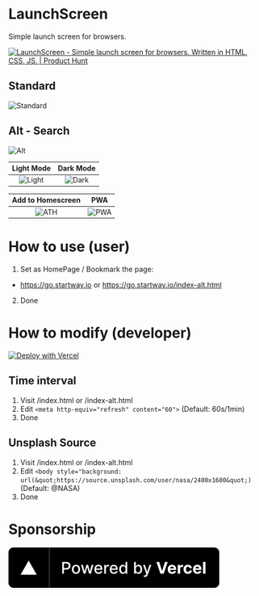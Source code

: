 # LaunchScreen
Simple launch screen for browsers.

<a href="https://www.producthunt.com/posts/launchscreen?utm_source=badge-featured&utm_medium=badge&utm_souce=badge-launchscreen" target="_blank"><img src="https://api.producthunt.com/widgets/embed-image/v1/featured.svg?post_id=285294&theme=light" alt="LaunchScreen - Simple launch screen for browsers. Written in HTML, CSS, JS. | Product Hunt" style="width: 250px; height: 54px;" width="250" height="54" /></a>

## Standard
![Standard](https://github.com/1998code/LaunchScreenJS/blob/main/CleanShot%202021-01-14%20at%2012.50.47@2x.png?raw=true)

## Alt - Search
![Alt](https://github.com/1998code/LaunchScreen/blob/main/CleanShot%202021-02-20%20at%2003.12.18@2x.png?raw=true)

Light Mode                 |          Dark Mode
:-------------------------:|:-------------------------:
![Light](https://github.com/1998code/LaunchScreenJS/blob/main/CleanShot%202021-01-14%20at%2012.32.54@2x.png?raw=true)   |  ![Dark](https://github.com/1998code/LaunchScreenJS/blob/main/CleanShot%202021-01-14%20at%2012.50.26@2x.png?raw=true)

Add to Homescreen          |          PWA
:-------------------------:|:-------------------------:
![ATH](https://github.com/1998code/LaunchScreenJS/blob/main/CleanShot%202021-01-14%20at%2013.35.21@2x.png?raw=true)   |  ![PWA](https://github.com/1998code/LaunchScreenJS/blob/main/CleanShot%202021-01-14%20at%2013.36.35@2x.png?raw=true)

# How to use (user)
1. Set as HomePage / Bookmark the page:
- https://go.startway.io or https://go.startway.io/index-alt.html
2. Done

# How to modify (developer)
[![Deploy with Vercel](https://vercel.com/button)](https://vercel.com/new/git/external?repository-url=https%3A%2F%2Fgithub.com%2F1998code%2FLaunchScreen)

## Time interval
1. Visit /index.html or /index-alt.html
2. Edit `<meta http-equiv="refresh" content="60">` (Default: 60s/1min)
3. Done

## Unsplash Source
1. Visit /index.html or /index-alt.html
2. Edit `<body style="background: url(&quot;https://source.unsplash.com/user/nasa/2400x1600&quot;)` (Default: @NASA)
3. Done

# Sponsorship
<a href="https://vercel.com/?utm_source=1998code&utm_campaign=oss">
  <img src="https://raw.githubusercontent.com/1998code/LaunchScreen/main/powered-by-vercel.svg"/>
</a>

